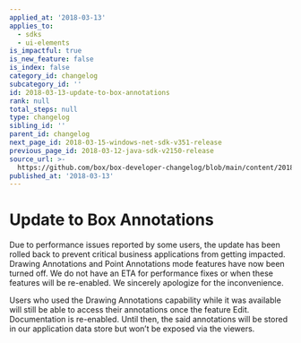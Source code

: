 ```yaml
---
applied_at: '2018-03-13'
applies_to:
  - sdks
  - ui-elements
is_impactful: true
is_new_feature: false
is_index: false
category_id: changelog
subcategory_id: ''
id: 2018-03-13-update-to-box-annotations
rank: null
total_steps: null
type: changelog
sibling_id: ''
parent_id: changelog
next_page_id: 2018-03-15-windows-net-sdk-v351-release
previous_page_id: 2018-03-12-java-sdk-v2150-release
source_url: >-
  https://github.com/box/box-developer-changelog/blob/main/content/2018/03-13-update-to-box-annotations.md
published_at: '2018-03-13'
---
```

# Update to Box Annotations

Due to performance issues reported by some users, the update has been rolled
back to prevent critical business applications from getting impacted. Drawing
Annotations and Point Annotations mode features have now been turned off. We do
not have an ETA for performance fixes or when these features will be
re-enabled. We sincerely apologize for the inconvenience.

Users who used the Drawing Annotations capability while it was available will
still be able to access their annotations once the feature Edit. Documentation
is re-enabled. Until then, the said annotations will be stored in our
application data store but won’t be exposed via the viewers.
